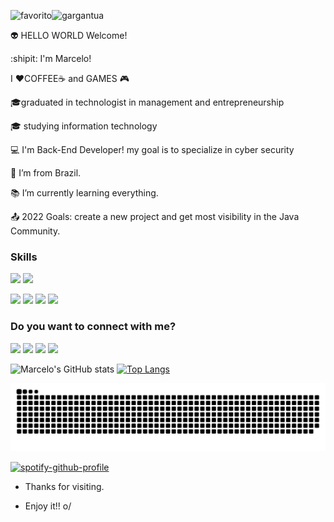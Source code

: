![favorito](https://user-images.githubusercontent.com/109104085/183504845-adc13395-c61a-46e2-8db0-5197cc28002d.gif)![gargantua](https://user-images.githubusercontent.com/109104085/183539154-b16d62b0-1e5d-47d9-a6a8-3a31dd191a8e.gif)

:alien: HELLO WORLD Welcome!

:shipit: I'm Marcelo!
 
 I :heart:COFFEE:coffee: and GAMES :video_game:

:mortar_board:graduated in technologist in management and entrepreneurship

:mortar_board: studying information technology

:computer: I'm Back-End Developer!
my goal is to specialize in cyber security 

:house_with_garden: I’m from Brazil.

:books: I’m currently learning everything.

:outbox_tray: 2022 Goals: create a new project and get most visibility in the Java Community.

### Skills ###
[![](https://img.shields.io/badge/Java-ED8B00?style=for-the-badge&logo=java&logoColor=white)](https://www.java.com/en/download/help/java8.html)
[![](https://img.shields.io/badge/Python-FFD43B?style=for-the-badge&logo=python&logoColor=blue)](https://www.python.org/)

[![](https://img.shields.io/badge/VSCode-0078D4?style=for-the-badge&logo=visual%20studio%20code&logoColor=white)](https://code.visualstudio.com/)
[![](https://img.shields.io/badge/Spring-6DB33F?style=for-the-badge&logo=spring&logoColor=white)](https://spring.io/)
[![](https://img.shields.io/badge/Oracle-F80000?style=for-the-badge&logo=Oracle&logoColor=white)](https://www.oracle.com/br/index.html)
[![](https://img.shields.io/badge/Eclipse-2C2255?style=for-the-badge&logo=eclipse&logoColor=white)](https://www.eclipse.org/downloads/)



### Do you want to connect with me? ###
[![](https://img.shields.io/badge/Instagram-E4405F?style=for-the-badge&logo=instagram&logoColor=white)](https://www.instagram.com/marcelovelasque_ceo/)
[![](https://img.shields.io/badge/-LinkedIn-blue?style=flat-square&logo=Linkedin&logoColor=white&link=https://www.linkedin.com/in/marcelo-velasque-23b9851b2/)]( https://www.linkedin.com/in/marcelo-velasque-23b9851b2/)
[![](https://img.shields.io/badge/Gmail-D14836?style=for-the-badge&logo=gmail&logoColor=white)](mailto:marcelllo.velasque14k@gmail.com)
[![](https://img.shields.io/badge/WhatsApp-25D366?style=for-the-badge&logo=whatsapp&logoColor=white)](https://api.whatsapp.com/send?phone=554999146427)

![Marcelo's GitHub stats](https://github-readme-stats.vercel.app/api?username=MarceloVelasque&theme=radical&show_icons=true)
[![Top Langs](https://github-readme-stats.vercel.app/api/top-langs/?username=MarceloVelasque&theme=radical)](https://github.com/anuraghazra/github-readme-stats)

<p dir="auto"><a target="_blank" rel="noopener noreferrer" href="https://github.com/dantonbertuol/dantonbertuol/blob/output/github-contribution-grid-snake.svg"><img src="https://github.com/dantonbertuol/dantonbertuol/raw/output/github-contribution-grid-snake.svg" alt="Snake animation" style="max-width: 100%;"></a></p>

[![spotify-github-profile](https://spotify-github-profile.vercel.app/api/view?uid=marcelllo.velasque14k&cover_image=true&theme=default&bar_color=d91717&bar_color_cover=true)](https://spotify-github-profile.vercel.app/api/view?uid=marcelllo.velasque14k&redirect=true)

- Thanks for visiting.

- Enjoy it!! o/
